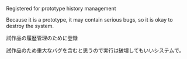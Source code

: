 Registered for prototype history management  
  
Because it is a prototype, it may contain serious bugs, so it is okay to destroy the system.  
  
  
試作品の履歴管理のために登録  
  
試作品のため重大なバグを含むと思うので実行は破壊してもいいシステムで。  
  
